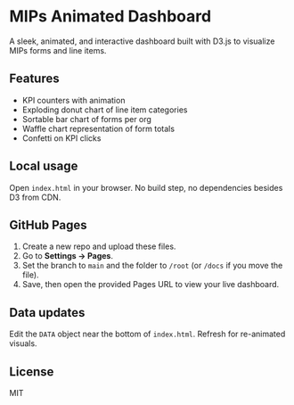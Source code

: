 # MIPs Animated Dashboard

A sleek, animated, and interactive dashboard built with D3.js to visualize MIPs forms and line items.

## Features
- KPI counters with animation
- Exploding donut chart of line item categories
- Sortable bar chart of forms per org
- Waffle chart representation of form totals
- Confetti on KPI clicks

## Local usage
Open `index.html` in your browser. No build step, no dependencies besides D3 from CDN.

## GitHub Pages
1. Create a new repo and upload these files.
2. Go to **Settings → Pages**.
3. Set the branch to `main` and the folder to `/root` (or `/docs` if you move the file).
4. Save, then open the provided Pages URL to view your live dashboard.

## Data updates
Edit the `DATA` object near the bottom of `index.html`. Refresh for re-animated visuals.

## License
MIT
